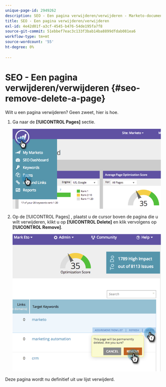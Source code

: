 ```yaml
---
unique-page-id: 2949262
description: SEO - Een pagina verwijderen/verwijderen - Marketo-documenten - Productdocumentatie
title: SEO - Een pagina verwijderen/verwijderen
exl-id: 4e42d01f-a3cf-4545-b476-54de195fa7f8
source-git-commit: 51ebbef7eac3c133f3bab14ba8899dfdab081ea6
workflow-type: tm+mt
source-wordcount: '55'
ht-degree: 0%

---
```


# SEO - Een pagina verwijderen/verwijderen {#seo-remove-delete-a-page}

Wilt u een pagina verwijderen? Geen zweet, hier is hoe.

1. Ga naar de **[!UICONTROL Pages]** sectie.

   ![](assets/image2014-9-18-13-3a58-3a33.png)

1. Op de [!UICONTROL Pages] , plaatst u de cursor boven de pagina die u wilt verwijderen, klikt u op **[!UICONTROL Delete]** en klik vervolgens op **[!UICONTROL Remove]**.

   ![](assets/image2014-9-18-13-3a58-3a39.png)

Deze pagina wordt nu definitief uit uw lijst verwijderd.
